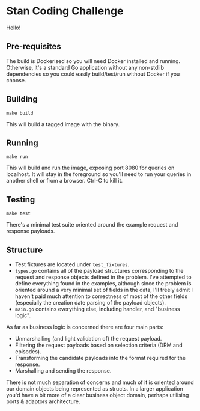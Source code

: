 # Stan Coding Challenge

Hello!

## Pre-requisites

The build is Dockerised so you will need Docker installed and running.
Otherwise, it's a standard Go application without any non-stdlib dependencies
so you could easily build/test/run without Docker if you choose.

## Building

`make build`

This will build a tagged image with the binary.

## Running

`make run`

This will build and run the image, exposing port 8080 for queries on localhost.
It will stay in the foreground so you'll need to run your queries in another
shell or from a browser. Ctrl-C to kill it.

## Testing

`make test`

There's a minimal test suite oriented around the example request and response
payloads.

## Structure

- Test fixtures are located under `test_fixtures`.
- `types.go` contains all of the payload structures corresponding to the
  request and response objects defined in the problem. I've attempted to define
  everything found in the examples, although since the problem is oriented
  around a very minimal set of fields in the data, I'll freely admit I haven't
  paid much attention to correctness of most of the other fields (especially the
  creation date parsing of the payload objects).
- `main.go` contains everything else, including handler, and "business logic".

As far as business logic is concerned there are four main parts:
- Unmarshalling (and light validation of) the request payload.
- Filtering the request payloads based on selection criteria (DRM and episodes).
- Transforming the candidate payloads into the format required for the response.
- Marshalling and sending the response.

There is not much separation of concerns and much of it is oriented around our
domain objects being represented as structs. In a larger application you'd have
a bit more of a clear business object domain, perhaps utilising ports & adaptors
architecture.
